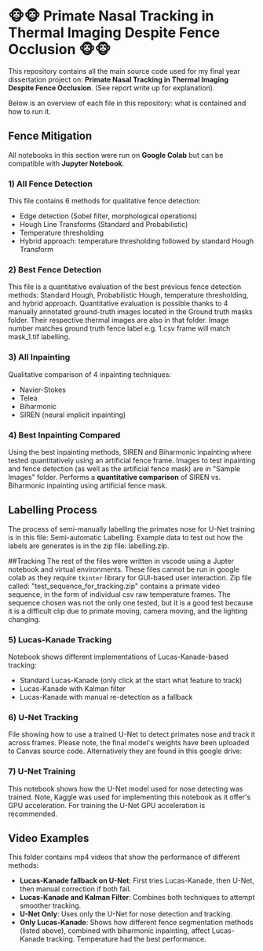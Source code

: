 # 🐵🐵 Primate Nasal Tracking in Thermal Imaging Despite Fence Occlusion 🐵🐵

This repository contains all the main source code used for my final year dissertation project on: **Primate Nasal Tracking in Thermal Imaging Despite Fence Occlusion**.
(See report write up for explanation).

Below is an overview of each file in this repository: what is contained and how to run it.

## Fence Mitigation

All notebooks in this section were run on **Google Colab** but can be compatible with **Jupyter Notebook**.

### 1) All Fence Detection  
This file contains 6 methods for qualitative fence detection:
- Edge detection (Sobel filter, morphological operations)  
- Hough Line Transforms (Standard and Probabilistic)  
- Temperature thresholding  
- Hybrid approach: temperature thresholding followed by standard Hough Transform

### 2) Best Fence Detection  
This file is a quantitative evaluation of the best previous fence detection methods: Standard Hough, Probabilistic Hough, temperature thresholding, and hybrid approach.
Quantitative evaluation is possible thanks to 4 manually annotated ground-truth images located in the Ground truth masks folder. Their respective thermal images are also in that folder. Image number matches ground truth fence label e.g. 1.csv frame will match mask_1.tif labelling.

### 3) All Inpainting  
Qualitative comparison of 4 inpainting techniques:
- Navier-Stokes  
- Telea  
- Biharmonic  
- SIREN (neural implicit inpainting)

### 4) Best Inpainting Compared  
Using the best inpainting methods, SIREN and Biharmonic inpainting where tested quantitatively using an artificial fence frame.
Images to test inpainting and fence detection (as well as the artificial fence mask) are in "Sample Images" folder.
Performs a **quantitative comparison** of SIREN vs. Biharmonic inpainting using artificial fence mask.  

## Labelling Process
The process of semi-manually labelling the primates nose for U-Net training is in this file: Semi-automatic Labelling. Example data to test out how the labels are generates is in the zip file: labelling.zip. 


##Tracking
The rest of the files were written in vscode using a Jupter notebook and virtual environments. These files cannot be run in google colab as they require `tkinter` library for GUI-based user interaction. Zip file called: "test_sequence_for_tracking.zip" contains a primate video sequence, in the form of individual csv raw temperature frames. The sequence chosen was not the only one tested, but it is a good test because it is a difficult clip due to primate moving, camera moving, and the lighting changing. 

### 5) Lucas-Kanade Tracking  
Notebook shows different implementations of Lucas-Kanade-based tracking:
- Standard Lucas-Kanade (only click at the start what feature to track)
- Lucas-Kanade with Kalman filter  
- Lucas-Kanade with manual re-detection as a fallback

### 6) U-Net Tracking  
File showing how to use a trained U-Net to detect primates nose and track it across frames.
Please note, the final model's weights have been uploaded to Canvas source code. Alternatively they are found in this google drive:

### 7) U-Net Training  
This notebook shows how the U-Net model used for nose detecting was trained. Note, Kaggle was used for implementing this notebook as it offer's GPU acceleration. For training the U-Net GPU acceleration is recommended. 

## Video Examples
This folder contains mp4 videos that show the performance of different methods:
- **Lucas-Kanade fallback on U-Net**: First tries Lucas-Kanade, then U-Net, then manual correction if both fail.
- **Lucas-Kanade and Kalman Filter**: Combines both techniques to attempt smoother tracking.
- **U-Net Only**: Uses only the U-Net for nose detection and tracking.
- **Only Lucas-Kanade**: Shows how different fence segmentation methods (listed above), combined with biharmonic inpainting, affect Lucas-Kanade tracking. Temperature had the best performance. 

